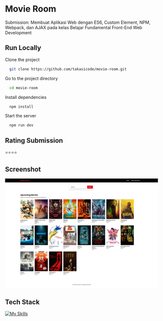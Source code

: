 # Movie Room
Submission: Membuat Aplikasi Web dengan ES6, Custom Element, NPM, Webpack, dan AJAX pada kelas Belajar Fundamental Front-End Web Development

## Run Locally
Clone the project
```bash
  git clone https://github.com/takasicode/movie-room.git
```

Go to the project directory
```bash
  cd movie-room
```

Install dependencies
```bash
  npm install
```

Start the server
```bash
  npm run dev
```

## Rating Submission
⭐⭐⭐⭐

## Screenshot
![App Screenshot](./src/images/screenshot/screencapture.png)

## Tech Stack
[![My Skills](https://skillicons.dev/icons?i=html,css,js,npm,webpack)](https://github.com/takasicode/movie-room)
 